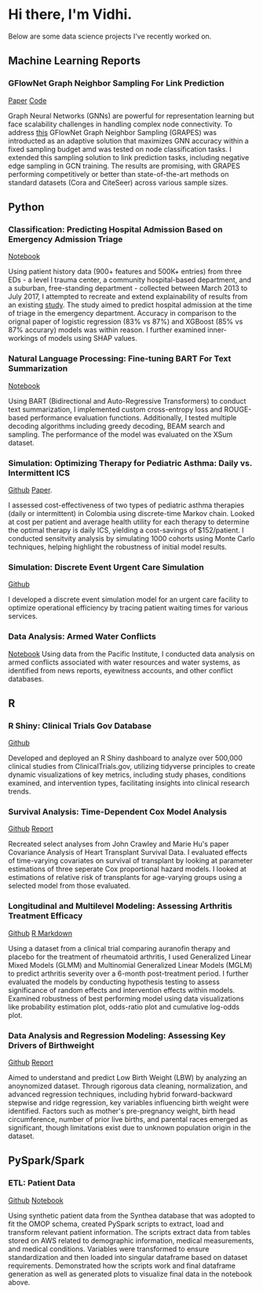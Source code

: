 
# Hi there, I'm Vidhi. 

Below are some data science projects I've recently worked on.

## Machine Learning Reports

### GFlowNet Graph Neighbor Sampling For Link Prediction

[Paper](https://github.com/vidhinrp/vidhinrp.github.io/blob/9ee70222b7d9a9567b703f0f800f318c0c9d6a32/Projects/grapes.pdf)
[Code](https://github.com/vidhinrp/CPSC583)

Graph Neural Networks (GNNs) are powerful for representation learning but face scalability challenges in handling complex node connectivity. To address [this](https://arxiv.org/pdf/2310.03399.pdf) GFlowNet Graph Neighbor Sampling (GRAPES) was introducted as an adaptive solution that maximizes GNN  accuracy within a fixed sampling budget amd was tested on node classification tasks. I extended this sampling solution to link prediction tasks, including negative edge sampling in GCN training. The results are promising, with GRAPES performing competitively or better than state-of-the-art methods on standard datasets (Cora and CiteSeer) across various sample sizes.

## Python

### Classification: Predicting Hospital Admission Based on Emergency Admission Triage

[Notebook](https://htmlpreview.github.io/?https://github.com/vidhinrp/vidhinrp.github.io/blob/9ee70222b7d9a9567b703f0f800f318c0c9d6a32/Projects/admissionstatus.html) 

Using patient history data (900+ features and 500K+ entries) from three EDs - a level I trauma center, a community hospital-based department, and a suburban, free-standing department - collected between March 2013 to July 2017, I attempted to recreate and extend explainability of results from an existing [study](https://journals.plos.org/plosone/article?id=10.1371/journal.pone.0201016#sec005). The study aimed to predict hospital admission at the time of triage in the emergency department. Accuracy in comparison to the orignal paper of logistic regression (83% vs 87%) and XGBoost (85% vs 87% accurary) models was within reason. I further examined inner-workings of models using SHAP values. 

### Natural Language Processing: Fine-tuning BART For Text Summarization

[Notebook](https://htmlpreview.github.io/?https://github.com/vidhinrp/vidhinrp.github.io/blob/9ee70222b7d9a9567b703f0f800f318c0c9d6a32/Projects/textsummarization.html)

Using BART (Bidirectional and Auto-Regressive Transformers) to conduct text summarization, I implemented custom cross-entropy loss and ROUGE-based performance evaluation functions. Additionally, I tested multiple decoding algorithms including greedy decoding, BEAM search and sampling. The performance of the model was evaluated on the XSum dataset. 

### Simulation: Optimizing Therapy for Pediatric Asthma: Daily vs. Intermittent ICS

[Github](https://github.com/vidhinrp/asthma_optmization.git) 
[Paper](https://github.com/vidhinrp/vidhinrp.github.io/blob/9ee70222b7d9a9567b703f0f800f318c0c9d6a32/Projects/costeffectiveness.pdf).

I assessed cost-effectiveness of two types of pediatric asthma therapies (daily or intermittent) in Colombia using discrete-time Markov chain. Looked at cost per patient and average health utility for each therapy to determine the optimal therapy is daily ICS, yielding a cost-savings of $152/patient. I conducted sensitvity analysis by simulating 1000 cohorts using Monte Carlo techniques, helping highlight the robustness of initial model results. 

### Simulation: Discrete Event Urgent Care Simulation

[Github](https://github.com/vidhinrp/urgentcaresim)

I developed a discrete event simulation model for an urgent care facility to optimize operational efficiency by tracing patient waiting times for various services. 

### Data Analysis: Armed Water Conflicts

[Notebook](https://htmlpreview.github.io/?https://github.com/vidhinrp/vidhinrp.github.io/blob/9ee70222b7d9a9567b703f0f800f318c0c9d6a32/Projects/waterconflicts.html)
Using data from the Pacific Institute, I conducted data analysis on armed conflicts associated with water resources and water systems, as identified from news reports, eyewitness accounts, and other conflict databases. 

## R
### R Shiny: Clinical Trials Gov Database

[Github](https://github.com/vidhinrp/ctrials.git)

Developed and deployed an R Shiny dashboard to analyze over 500,000 clinical studies from ClinicalTrials.gov, utilizing tidyverse principles to create dynamic visualizations of key metrics, including study phases, conditions examined, and intervention types, facilitating insights into clinical research trends.


### Survival Analysis: Time-Dependent Cox Model Analysis

[Github](https://github.com/vidhinrp/vidhinrp.github.io/tree/e987726131b48bff08fe1051bb6acda7b6862b18/survival_code)
[Report](https://github.com/vidhinrp/vidhinrp.github.io/blob/3e24d171884022e8cabd851fe66c896c02bace69/Projects/survival_analysis.pdf)

Recreated select analyses from John Crawley and Marie Hu's paper Covariance Analysis of Heart Transplant Survival Data. I evaluated effects of time-varying covariates on survival of transplant by looking at parameter estimations of three seperate Cox proportional hazard models. I looked at estimations of relative risk of transplants for age-varying groups using a selected model from those evaluated. 

### Longitudinal and Multilevel Modeling: Assessing Arthritis Treatment Efficacy

[Github](https://github.com/vidhinrp/vidhinrp.github.io/tree/e987726131b48bff08fe1051bb6acda7b6862b18/arthritis_modeling)
[R Markdown](https://github.com/vidhinrp/vidhinrp.github.io/blob/e987726131b48bff08fe1051bb6acda7b6862b18/Projects/arthritis_glmm.pdf)

Using a dataset from a clinical trial comparing auranofin therapy and placebo for the treatment of rheumatoid arthritis, I used Generalized Linear Mixed Models (GLMM) and Multinomial Generalized Linear Models (MGLM) to predict arthritis severity over a 6-month post-treatment period. I further evaluated the models by conducting hypothesis testing to assess significance of random effects and intervention effects within models. Examined robustness of best performing model using data visualizations like probability estimation plot, odds-ratio plot and cumulative log-odds plot. 

### Data Analysis and Regression Modeling: Assessing Key Drivers of Birthweight

[Github](https://github.com/vidhinrp/vidhinrp.github.io/tree/e987726131b48bff08fe1051bb6acda7b6862b18/birthweight)
[Report](https://github.com/vidhinrp/vidhinrp.github.io/blob/e987726131b48bff08fe1051bb6acda7b6862b18/Projects/birthweight_regression.pdf)

Aimed to understand and predict Low Birth Weight (LBW) by analyzing an anoynomized dataset. Through rigorous data cleaning, normalization, and advanced regression techniques, including hybrid forward-backward stepwise and ridge regression, key variables influencing birth weight were identified. Factors such as mother's pre-pregnancy weight, birth head circumference, number of prior live births, and parental races emerged as significant, though limitations exist due to unknown population origin in the dataset. 

## PySpark/Spark

### ETL: Patient Data

[Github](https://github.com/vidhinrp/vidhinrp.github.io/tree/e987726131b48bff08fe1051bb6acda7b6862b18/patient_records)
[Notebook](https://htmlpreview.github.io/?https://github.com/vidhinrp/vidhinrp.github.io/blob/e987726131b48bff08fe1051bb6acda7b6862b18/Projects/patient_records.html)

Using synthetic patient data from the Synthea database that was adopted to fit the OMOP schema, created PySpark scripts to extract, load and transform relevant patient information. The scripts extract data from tables stored on AWS related to demographic information, medical measurements, and medical conditions. Variables were transformed to ensure standardization and then loaded into singular dataframe based on dataset requirements. Demonstrated how the scripts work and final dataframe generation as well as generated plots to visualize final data in the notebook above.
